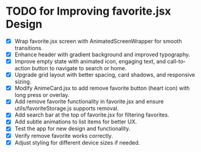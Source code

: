 # TODO for Improving favorite.jsx Design

- [x] Wrap favorite.jsx screen with AnimatedScreenWrapper for smooth transitions.
- [x] Enhance header with gradient background and improved typography.
- [x] Improve empty state with animated icon, engaging text, and call-to-action button to navigate to search or home.
- [x] Upgrade grid layout with better spacing, card shadows, and responsive sizing.
- [x] Modify AnimeCard.jsx to add remove favorite button (heart icon) with long press or overlay.
- [x] Add remove favorite functionality in favorite.jsx and ensure utils/favoriteStorage.js supports removal.
- [x] Add search bar at the top of favorite.jsx for filtering favorites.
- [x] Add subtle animations to list items for better UX.
- [x] Test the app for new design and functionality.
- [x] Verify remove favorite works correctly.
- [x] Adjust styling for different device sizes if needed.
